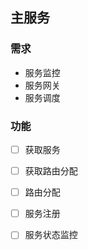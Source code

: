 ## 主服务

### 需求

- 服务监控
- 服务网关
- 服务调度

### 功能

- [ ] 获取服务
- [ ] 获取路由分配 
- [ ] 路由分配
- [ ] 服务注册
- [ ] 服务状态监控

